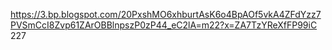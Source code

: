 

https://3.bp.blogspot.com/20PxshMO6xhburtAsK6o4BpAOf5vkA4ZFdYzz7PVSmCcI8Zvp61ZArOBBlnpszP0zP44_eC2lA=m22?x=ZA7TzYReXfFP99iC 227
